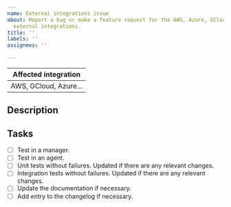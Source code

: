 ```yaml
---
name: External integrations issue
about: Report a bug or make a feature request for the AWS, Azure, GCloud or docker-listener
  external integrations.
title: ''
labels: ''
assignees: ''

---
```


| Affected integration |
|---|
| AWS, GCloud, Azure...|

<!--
Whenever possible, issues should be created for bug reporting and feature requests.
For questions related to the user experience, please refer to:
- Cyb3rhq mailing list: https://groups.google.com/forum/#!forum/cyb3rhq
- Join Cyb3rhq on Slack: https://wazuh.com/community/join-us-on-slack

Please fill in the table above. Feel free to extend it at your convenience.
-->


## Description
<!--
In case of a feature request of a new service please provide example logs of that service copying them inside the <details> tag below.

In case of a bug report:
- Indicate the Cyb3rhq version.
- Tell if it has failed on a manager, an agent, or both.
- Attach logs that illustrate the bug inside the <detail> tag below -you may want to set debug options `cyb3rhq_modules.debug=2` and restart Cyb3rhq (see https://documentation.wazuh.com/current/user-manual/reference/internal-options.html) to get verbose logs. This may help investigate the issue-.

<details><summary><SERVICE> logs</summary>

<p>

```
<COPY LOGS HERE>
```
</p>

</details>
-->

## Tasks
- [ ] Test in a manager.
- [ ] Test in an agent.
- [ ] Unit tests without failures. Updated if there are any relevant changes.
- [ ] Integration tests without failures. Updated if there are any relevant changes.
- [ ] Update the documentation if necessary.
- [ ] Add entry to the changelog if necessary.
